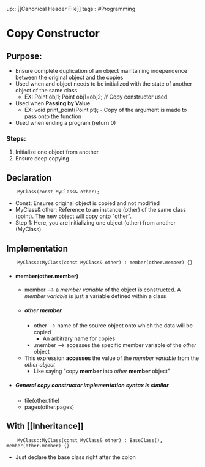 up:: [[Canonical Header File]]
tags:: #Programming
# Copy Constructor
## Purpose:
- Ensure complete duplication of an object maintaining independence between the original object and the copies
- Used when and object needs to be initialized with the state of another object of the same class
	- EX: 
		Point obj1;
		Point obj1=obj2; // Copy constructor used
- Used when **Passing by Value**
	- EX:
		void print_point(Point pt);
			- Copy of the argument is made to pass onto the function
- Used when ending a program (return 0)

### Steps:
1. Initialize one object from another
2. Ensure deep copying

## Declaration
```
	MyClass(const MyClass& other);
```
- Const: Ensures original object is copied and not modified
- MyClass& other: Reference to an instance (other) of the same class (point). The new object will copy onto "other".
- Step 1: Here, you are initializing one object (other) from another (MyClass)

## Implementation
```
	MyClass::MyClass(const MyClass& other) : member(other.member) {}
```
- #### member(other.member)
	- member --> a *member variable* of the object is constructed. A *member variable* is just a variable defined within a class
	- ##### other.member
		- other --> name of the source object onto which the data will be copied
			- An arbitrary name for copies
		- .member --> accesses the specific member variable of the *other* object
	- This expression **accesses** the value of the *member variable* from the *other object*
		- Like saying "copy **member** into *other* **member** object"
- ##### General copy constructor implementation syntax is similar
	- tile(other.title)
	- pages(other.pages)

## With [[Inheritance]]
```
	MyClass::MyClass(const MyClass& other) : BaseClass(), member(other.member) {}
```
- Just declare the base class right after the colon




